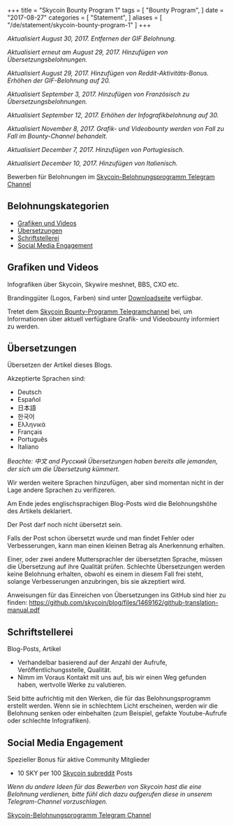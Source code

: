 +++
title = "Skycoin Bounty Program 1"
tags = [
    "Bounty Program",
]
date = "2017-08-27"
categories = [
    "Statement",
]
aliases = [
	"/de/statement/skycoin-bounty-program-1"
]
+++

*Aktualisiert August 30, 2017. Entfernen der GIF Belohnung.*

*Aktualisiert erneut am August 29, 2017. Hinzufügen von Übersetzungsbelohnungen.*

*Aktualisiert August 29, 2017. Hinzufügen von Reddit-Aktivitäts-Bonus. Erhöhen der GIF-Belohnung auf 20.*

*Aktualisiert September 3, 2017. Hinzufügen von Französisch zu Übersetzungsbelohnungen.*

*Aktualisiert September 12, 2017. Erhöhen der Infografikbelohnung auf 30.*

*Aktualisiert November 8, 2017. Grafik- und Videobounty werden von Fall zu Fall im Bounty-Channel behandelt.*

*Aktualisiert December 7, 2017. Hinzufügen von Portugiesisch.*

*Aktualisiert December 10, 2017. Hinzufügen von Italienisch.*

Bewerben für Belohnungen im [Skycoin-Belohnungsprogramm Telegram Channel](https://t.me/skycoinbounty)

## Belohnungskategorien

<!-- MarkdownTOC autolink="true" bracket="round" -->

- [Grafiken und Videos](#grafiken-und-videos)
- [Übersetzungen](#%C3%9Cbersetzungen)
- [Schriftstellerei](#schriftstellerei)
- [Social Media Engagement](#social-media-engagement)

<!-- /MarkdownTOC -->

## Grafiken und Videos

Infografiken über Skycoin, Skywire meshnet, BBS, CXO etc.

Brandinggüter (Logos, Farben) sind unter [Downloadseite](https://www.skycoin.net/downloads) verfügbar.

Tretet dem [Skycoin Bounty-Programm Telegramchannel](https://t.me/skycoinbounty) bei, um Informationen über aktuell verfügbare Grafik- und Videobounty informiert zu werden.

## Übersetzungen

Übersetzen der Artikel dieses Blogs.

Akzeptierte Sprachen sind:

* Deutsch
* Español
* 日本語
* 한국어
* Ελληνικά
* Français
* Português
* Italiano

*Beachte: 中文 and Рyсский Übersetzungen haben bereits alle jemanden, der sich um die Übersetzung kümmert.*

Wir werden weitere Sprachen hinzufügen, aber sind momentan nicht in der Lage andere Sprachen zu verifizeren.

Am Ende jedes englischsprachigen Blog-Posts wird die Belohnungshöhe des Artikels deklariert.

Der Post darf noch nicht übersetzt sein.

Falls der Post schon übersetzt wurde und man findet Fehler oder Verbesserungen, kann man einen kleinen Betrag als Anerkennung erhalten.

Einer, oder zwei andere Muttersprachler der übersetzten Sprache, müssen die Übersetzung auf ihre Qualität prüfen.
Schlechte Übersetzungen werden keine Belohnung erhalten, obwohl es einem in diesem Fall frei steht, solange Verbesserungen anzubringen, bis sie akzeptiert wird.

Anweisungen für das Einreichen von Übersetzungen ins GitHub sind hier zu finden: https://github.com/skycoin/blog/files/1469162/github-translation-manual.pdf

## Schriftstellerei

Blog-Posts, Artikel

* Verhandelbar basierend auf der Anzahl der Aufrufe, Veröffentlichungsstelle, Qualität.
* Nimm im Voraus Kontakt mit uns auf, bis wir einen Weg gefunden haben, wertvolle Werke zu valutieren.

Seid bitte aufrichtig mit den Werken, die für das Belohnungsprogramm erstellt werden.
Wenn sie in schlechtem Licht erscheinen, werden wir die Belohnung senken oder einbehalten (zum Beispiel, gefakte Youtube-Aufrufe oder schlechte Infografiken).

## Social Media Engagement

Spezieller Bonus für aktive Community Mitglieder

* 10 SKY per 100 [Skycoin subreddit](https://reddit.com/r/skycoinproject) Posts

*Wenn du andere Ideen für das Bewerben von Skycoin hast die eine Belohnung verdienen, bitte fühl dich dazu aufgerufen diese in unserem Telegram-Channel vorzuschlagen.*

[Skycoin-Belohnungsprogramm Telegram Channel](https://t.me/skycoinbounty)
